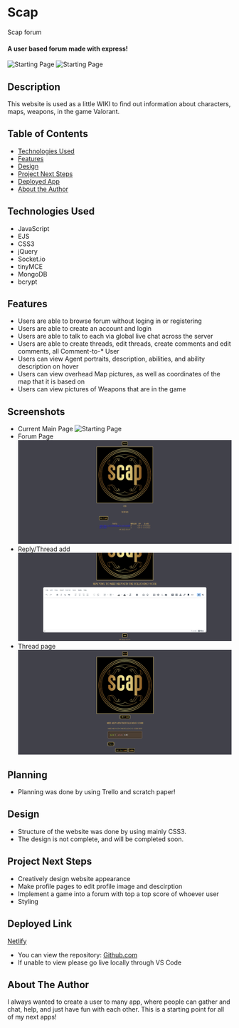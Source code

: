 # Scap
Scap forum

#### A user based forum made with express!
<img src="./images/mainPage.png" alt="Starting Page"/>
<img src="./images/mainPage2.png" alt="Starting Page"/>

## Description
This website is used as a little WIKI to find out information about characters, maps, weapons, in the game Valorant.

## Table of Contents
* [Technologies Used](#technologiesused)
* [Features](#features)
* [Design](#design)
* [Project Next Steps](#nextsteps)
* [Deployed App](#deployment)
* [About the Author](#author)

## <a name="technologiesused"></a>Technologies Used
* JavaScript
* EJS
* CSS3
* jQuery
* Socket.io
* tinyMCE
* MongoDB
* bcrypt


## Features
* Users are able to browse forum without loging in or registering
* Users are able to create an account and login
* Users are able to talk to each via global live chat across the server
* Users are able to create threads, edit threads, create comments and edit comments, all Comment-to-* User
* Users can view Agent portraits, description, abilities, and ability description on hover
* Users can view overhead Map pictures, as well as coordinates of the map that it is based on
* Users can view pictures of Weapons that are in the game

## Screenshots
* Current Main Page
    <img src="./images/mainPage.png" alt="Starting Page"/>
* Forum Page
    <img src="./images/forum-page.png" alt="forum"/>
*  Reply/Thread add
    <img src="./images/reply-thread.png" alt="reply-thread"/>
* Thread page
    <img src="./images/thread-page.png" alt="thread-page"/>


## Planning
* Planning was done by using Trello and scratch paper!

## <a name="design"></a>Design
* Structure of the website was done by using mainly CSS3.
* The design is not complete, and will be completed soon. 


## <a name="nextsteps"></a>Project Next Steps
* Creatively design website appearance
* Make profile pages to edit profile image and descirption
* Implement a game into a forum with top a top score of whoever user
* Styling

## <a name="deployment"></a>Deployed Link
[Netlify](https://scap-forum.herokuapp.com/)

* You can view the repository:
[Github.com](https://github.com/ilsuryuz/Scap)
* If unable to view please go live locally through VS Code
    
## <a name="author"></a>About The Author
I always wanted to create a user to many app, where people can gather and chat, help, and just have fun with each other. This is a starting point for all of my next apps!
